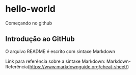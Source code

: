 # hello-world
Começando no github
## Introdução ao GitHub

O arquivo README é escrito com sintaxe Markdown

Link para referência sobre a sintaxe Markdown:
Markdown-Referência(https://www.markdownguide.org/cheat-sheet/)
